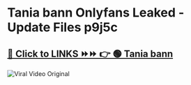
 # Tania bann Onlyfans Leaked - Update Files p9j5c

## <h2><a href="https://clipsfans.com/Tania_bann&ref=git">🔗 Click to LINKS ⏩⏩ 👉 🟢 Tania bann </a></h2>

<a href="https://clipsfans.com/Tania_bann&ref=git" rel="nofollow" data-target="animated-image.originalLink"><img src="https://i.ibb.co.com/xMMVF88/686577567.gif" alt="Viral Video Original" style="max-width: 100%; display: inline-block;" data-target="animated-image.originalImage"></a>

